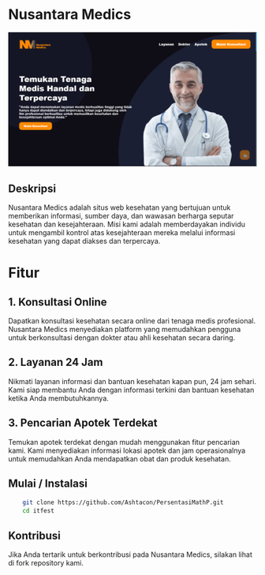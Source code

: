 # Nusantara Medics

![Nusantara Medics Logo](img/readme.png)

## Deskripsi

Nusantara Medics adalah situs web kesehatan yang bertujuan untuk memberikan informasi, sumber daya, dan wawasan berharga seputar kesehatan dan kesejahteraan. Misi kami adalah memberdayakan individu untuk mengambil kontrol atas kesejahteraan mereka melalui informasi kesehatan yang dapat diakses dan terpercaya.

# Fitur

## 1. Konsultasi Online

Dapatkan konsultasi kesehatan secara online dari tenaga medis profesional. Nusantara Medics menyediakan platform yang memudahkan pengguna untuk berkonsultasi dengan dokter atau ahli kesehatan secara daring.

## 2. Layanan 24 Jam

Nikmati layanan informasi dan bantuan kesehatan kapan pun, 24 jam sehari. Kami siap membantu Anda dengan informasi terkini dan bantuan kesehatan ketika Anda membutuhkannya.

## 3. Pencarian Apotek Terdekat

Temukan apotek terdekat dengan mudah menggunakan fitur pencarian kami. Kami menyediakan informasi lokasi apotek dan jam operasionalnya untuk memudahkan Anda mendapatkan obat dan produk kesehatan.

## Mulai / Instalasi

```bash
    git clone https://github.com/Ashtacon/PersentasiMathP.git
    cd itfest
```
## Kontribusi

Jika Anda tertarik untuk berkontribusi pada Nusantara Medics, silakan lihat di fork repository kami.
